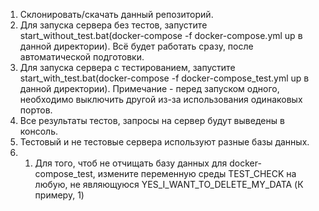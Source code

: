 1. Склонировать/скачать данный репозиторий.
2. Для запуска сервера без тестов, запустите start_without_test.bat(docker-compose -f docker-compose.yml up в данной директории). Всё будет работать сразу, после автоматической подготовки.
3. Для запуска сервера с тестированием, запустите start_with_test.bat(docker-compose -f docker-compose_test.yml up в данной директории). Примечание - перед запуском одного, необходимо выключить другой из-за использования одинаковых портов.
4. Все результаты тестов, запросы на сервер будут выведены в консоль.
5. Тестовый и не тестовые сервера используют разные базы данных.
5. 1. Для того, чтоб не отчищать базу данных для docker-compose_test, измените переменную среды TEST_CHECK на любую, не являющуюся YES_I_WANT_TO_DELETE_MY_DATA (К примеру, 1)
